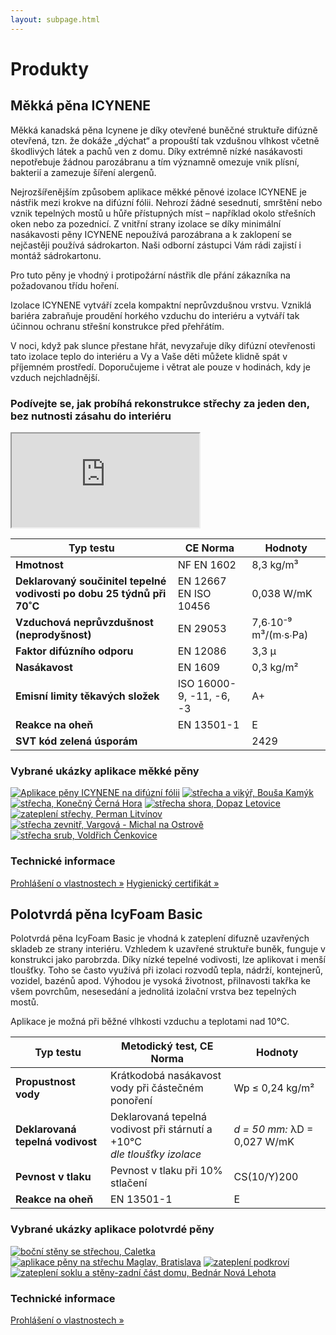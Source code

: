 ```yaml
---
layout: subpage.html
---
```


<!--<section class="no-border"><div>-->

# Produkty

<!--</div></section>-->

<!--<section class="bg-green white no-under no-border"><div>
<div class="grid"><a class="col center" href="#mekka-pena-icynene">
<img src="/assets/original/produkt-mekka1.png">
<p class="h4 flexy">Měkká pěna ICYNENE</p>
</a><a class="col center" href="#polotvrda-pena-icyfoam-basic">
<img src="/assets/original/1_Sprava_webu_10-2015-_uprava_fotografie__LIK_15023_Work_JZ.png">
<p class="h4 flexy">Polotvrdá pěna IcyFoam Basic</p>
</a></div>
</div></section>-->

<!--<section><div>-->

## Měkká pěna ICYNENE

Měkká kanadská pěna Icynene je díky otevřené buněčné struktuře difúzně otevřená, tzn. že dokáže „dýchat“ a propouští tak vzdušnou vlhkost včetně škodlivých látek a pachů ven z domu. Díky extrémně nízké nasákavosti nepotřebuje žádnou parozábranu a tím významně omezuje vnik plísní, bakterií a zamezuje šíření alergenů.

Nejrozšířenějším způsobem aplikace měkké pěnové izolace ICYNENE je nástřik mezi krokve na difúzní fólii. Nehrozí žádné sesednutí, smrštění nebo vznik tepelných mostů u hůře přístupných míst – například okolo střešních oken nebo za pozednicí. Z vnitřní strany izolace se díky minimální nasákavosti pěny ICYNENE nepoužívá parozábrana a k zaklopení se nejčastěji používá sádrokarton. Naši odborní zástupci Vám rádi zajistí i montáž sádrokartonu.

Pro tuto pěny je vhodný i protipožární nástřik dle přání zákazníka na požadovanou třídu hoření.

Izolace ICYNENE vytváří zcela kompaktní neprůvzdušnou vrstvu. Vzniklá bariéra zabraňuje proudění horkého vzduchu do interiéru a vytváří tak účinnou ochranu střešní konstrukce před přehřátím.

V noci, když pak slunce přestane hřát, nevyzařuje díky difúzní otevřenosti tato izolace teplo do interiéru a Vy a Vaše děti můžete klidně spát v příjemném prostředí. Doporučujeme i větrat ale pouze v hodinách, kdy je vzduch nejchladnější.

### Podívejte se, jak probíhá rekonstrukce střechy za jeden den, bez nutnosti zásahu do interiéru

<p><iframe src="https://www.youtube.com/embed/daQyY_9relI?feature=oembed" allowfullscreen></iframe></p>

Typ testu                                                              | CE Norma                 | Hodnoty
---------------------------------------------------------------------- | ------------------------ | --------------------
**Hmotnost**                                                           | NF EN 1602               | 8,3 kg/m³
**Deklarovaný součinitel tepelné vodivosti po dobu 25 týdnů při 70˚C** | EN 12667<br>EN ISO 10456 | 0,038 W/mK
**Vzduchová neprůvzdušnost (neprodyšnost)**                            | EN 29053                 | 7,6∙10⁻⁹ m³/(m∙s∙Pa)
**Faktor difúzního odporu**                                            | EN 12086                 | 3,3 μ
**Nasákavost**                                                         | EN 1609                  | 0,3 kg/m²
**Emisní limity těkavých složek**                                      | ISO 16000-9, -11, -6, -3 | A+
**Reakce na oheň**                                                     | EN 13501-1               | E
**SVT kód zelená úsporám**                                             |                          | 2429

### Vybrané ukázky aplikace měkké pěny

<p class="center" gallery>

[![Aplikace pěny ICYNENE na difúzní fólii](/assets/original/IMG_1738-150x150.jpg)](/assets/original/IMG_1738-1024x768.jpg "Aplikace pěny ICYNENE na difúzní fólii")
[![střecha a vikýř, Bouša Kamýk](/assets/original/Bousa-Kamyk-3-150x150.jpg)](/assets/original/Bousa-Kamyk-3-1024x768.jpg "střecha a vikýř, Bouša Kamýk")
[![střecha, Konečný Černá Hora](/assets/original/Cerna-hora-150x150.jpg)](/assets/original/Cerna-hora-1024x768.jpg "střecha, Konečný Černá Hora")
[![střecha shora, Dopaz Letovice](/assets/original/IMG_0009-150x150.jpg)](/assets/original/IMG_0009-1024x768.jpg "střecha shora, Dopaz Letovice")
[![zateplení střechy, Perman Litvínov](/assets/original/IMG_0011-150x150.jpg)](/assets/original/IMG_0011-1024x768.jpg "zateplení střechy, Perman Litvínov")
[![střecha zevnitř, Vargová - Michal na Ostrově](/assets/original/Vargova-Michal-na-Ostrove-2-150x150.jpg)](/assets/original/Vargova-Michal-na-Ostrove-2-1024x768.jpg "střecha zevnitř, Vargová - Michal na Ostrově")
[![střecha srub, Voldřich Čenkovice](/assets/original/Voldrich-Cenkovice-2-150x150.jpg)](/assets/original/Voldrich-Cenkovice-2-1024x768.jpg "střecha srub, Voldřich Čenkovice")

</p>

<!--</div></section>-->

<!--<section class="white bg-blue"><div>-->

### Technické informace

<div class="grid">
  <a href="/assets/original/prohlaseni_mekka.pdf" class="col white no-under center">Prohlášení o vlastnostech »</a>
  <a href="/assets/original/Certifikat-do-20.11.2018.pdf" class="col white no-under center">Hygienický certifikát »</a>
</div>
<!--</div></section>-->



<!--<section><div>-->

## Polotvrdá pěna IcyFoam Basic

Polotvrdá pěna IcyFoam Basic je vhodná k zateplení difuzně uzavřených skladeb ze strany interiéru. Vzhledem k uzavřené struktuře buněk, funguje v konstrukci jako parobrzda. Díky nízké tepelné vodivosti, lze aplikovat i menší tloušťky. Toho se často využívá při izolaci rozvodů tepla, nádrží, kontejnerů, vozidel, bazénů apod. Výhodou je vysoká životnost, přilnavosti takřka ke všem povrchům, nesesedání a jednolitá izolační vrstva bez tepelných mostů.

Aplikace je možná při běžné vlhkosti vzduchu a teplotami nad 10°C.

Typ testu                        | Metodický test, CE Norma                                                    | Hodnoty
-------------------------------- | --------------------------------------------------------------------------- | --------------------------------------------
**Propustnost vody**             | Krátkodobá nasákavost vody při částečném ponoření                           | Wp ≤ 0,24 kg/m²
**Deklarovaná tepelná vodivost** | Deklarovaná tepelná vodivost při stárnutí a +10°C<br>*dle tloušťky izolace* | *d = 50 mm:* λD = 0,027 W/mK
**Pevnost v tlaku**              | Pevnost v tlaku při 10% stlačení                                            | CS(10/Y)200
**Reakce na oheň**               | EN 13501-1                                                                  | E

### Vybrané ukázky aplikace polotvrdé pěny

<p class="center" gallery>

[![boční stěny se střechou, Caletka](/assets/original/1376576919-150x150.jpg)](/assets/original/1376576919-1024x768.jpg "boční stěny se střechou, Caletka")
[![aplikace pěny na střechu Maglav, Bratislava](/assets/original/3-150x150.jpg)](/assets/original/3.jpg "aplikace pěny na střechu Maglav, Bratislava")
[![zateplení podkroví](/assets/original/1376576849-150x150.jpg)](/assets/original/1376576849-1024x768.jpg "zateplení podkroví")
[![zateplení soklu a stěny-zadní část domu, Bednár Nová Lehota](/assets/original/1416471334-150x150.jpg)](/assets/original/1416471334.jpg "zateplení soklu a stěny-zadní část domu, Bednár Nová Lehota")

</p>

<!--</div></section>-->

<!--<section class="white bg-blue"><div>-->

### Technické informace

<div class="grid">
  <a href="/assets/IcyFoam-Basic.pdf" class="col white no-under center">Prohlášení o vlastnostech »</a>
</div>
<!--</div></section>-->
